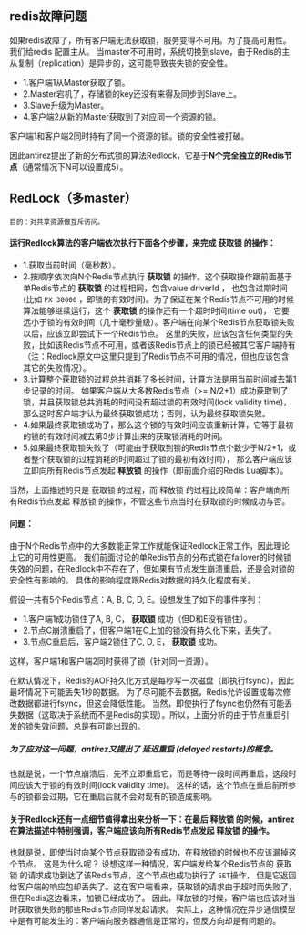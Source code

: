 ## redis故障问题
如果redis故障了，所有客户端无法获取锁，服务变得不可用。为了提高可用性。我们给redis 配置主从。
当master不可用时，系统切换到slave，由于Redis的主从复制（replication）是异步的，这可能导致丧失锁的安全性。
* 1.客户端1从Master获取了锁。
* 2.Master宕机了，存储锁的key还没有来得及同步到Slave上。
* 3.Slave升级为Master。
* 4.客户端2从新的Master获取到了对应同一个资源的锁。

客户端1和客户端2同时持有了同一个资源的锁。锁的安全性被打破。

因此antirez提出了新的分布式锁的算法Redlock，它基于**N个完全独立的Redis节点**（通常情况下N可以设置成5）。

## RedLock（多master）  
    目的：对共享资源做互斥访问。
#### 运行Redlock算法的客户端依次执行下面各个步骤，来完成 获取锁 的操作：

* 1.获取当前时间（毫秒数）。
* 2.按顺序依次向N个Redis节点执行 **获取锁** 的操作。这个获取操作跟前面基于单Redis节点的 **获取锁** 的过程相同，包含value driverId ，
   也包含过期时间(比如 `PX 30000` ，即锁的有效时间)。为了保证在某个Redis节点不可用的时候算法能够继续运行，这个 **获取锁** 的操作还有一个超时时间(time out)，
   它要远小于锁的有效时间（几十毫秒量级）。客户端在向某个Redis节点获取锁失败以后，应该立即尝试下一个Redis节点。
   这里的失败，应该包含任何类型的失败，比如该Redis节点不可用，或者该Redis节点上的锁已经被其它客户端持有
   （注：Redlock原文中这里只提到了Redis节点不可用的情况，但也应该包含其它的失败情况）。
* 3.计算整个获取锁的过程总共消耗了多长时间，计算方法是用当前时间减去第1步记录的时间。
   如果客户端从大多数Redis节点（>= N/2+1）成功获取到了锁，并且获取锁总共消耗的时间没有超过锁的有效时间(lock validity time)，
   那么这时客户端才认为最终获取锁成功；否则，认为最终获取锁失败。
* 4.如果最终获取锁成功了，那么这个锁的有效时间应该重新计算，它等于最初的锁的有效时间减去第3步计算出来的获取锁消耗的时间。
* 5.如果最终获取锁失败了（可能由于获取到锁的Redis节点个数少于N/2+1，或者整个获取锁的过程消耗的时间超过了锁的最初有效时间），
   那么客户端应该立即向所有Redis节点发起 **释放锁** 的操作（即前面介绍的Redis Lua脚本）。

当然，上面描述的只是 获取锁 的过程，而 释放锁 的过程比较简单：客户端向所有Redis节点发起 释放锁 的操作，不管这些节点当时在获取锁的时候成功与否。



#### 问题：
由于N个Redis节点中的大多数能正常工作就能保证Redlock正常工作，因此理论上它的可用性更高。
我们前面讨论的单Redis节点的分布式锁在failover的时候锁失效的问题，在Redlock中不存在了，但如果有节点发生崩溃重启，还是会对锁的安全性有影响的。
具体的影响程度跟Redis对数据的持久化程度有关。

假设一共有5个Redis节点：A, B, C, D, E。设想发生了如下的事件序列：

* 1.客户端1成功锁住了A, B, C， **获取锁** 成功（但D和E没有锁住）。
* 2.节点C崩溃重启了，但客户端1在C上加的锁没有持久化下来，丢失了。
* 3.节点C重启后，客户端2锁住了C, D, E， **获取锁** 成功。

这样，客户端1和客户端2同时获得了锁（针对同一资源）。

在默认情况下，Redis的AOF持久化方式是每秒写一次磁盘（即执行fsync），因此最坏情况下可能丢失1秒的数据。
为了尽可能不丢数据，Redis允许设置成每次修改数据都进行fsync，但这会降低性能。
当然，即使执行了fsync也仍然有可能丢失数据（这取决于系统而不是Redis的实现）。所以，上面分析的由于节点重启引发的锁失效问题，总是有可能出现的。

##### 为了应对这一问题，antirez又提出了 延迟重启 (delayed restarts)的概念。
也就是说，一个节点崩溃后，先不立即重启它，而是等待一段时间再重启，这段时间应该大于锁的有效时间(lock validity time)。
这样的话，这个节点在重启前所参与的锁都会过期，它在重启后就不会对现有的锁造成影响。

#### 关于Redlock还有一点细节值得拿出来分析一下：在最后 释放锁 的时候，antirez在算法描述中特别强调，客户端应该向所有Redis节点发起 释放锁 的操作。
也就是说，即使当时向某个节点获取锁没有成功，在释放锁的时候也不应该漏掉这个节点。
这是为什么呢？
设想这样一种情况，客户端发给某个Redis节点的 获取锁 的请求成功到达了该Redis节点，这个节点也成功执行了 `SET`操作，
但是它返回给客户端的响应包却丢失了。这在客户端看来，获取锁的请求由于超时而失败了，但在Redis这边看来，加锁已经成功了。
因此，释放锁的时候，客户端也应该对当时获取锁失败的那些Redis节点同样发起请求。
实际上，这种情况在异步通信模型中是有可能发生的：客户端向服务器通信是正常的，但反方向却是有问题的。